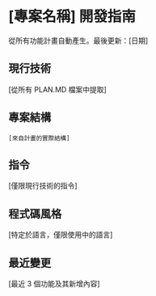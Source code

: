 # [專案名稱] 開發指南

從所有功能計畫自動產生。最後更新：[日期]

## 現行技術
[從所有 PLAN.MD 檔案中提取]

## 專案結構
```
[來自計畫的實際結構]
```

## 指令
[僅限現行技術的指令]

## 程式碼風格
[特定於語言，僅限使用中的語言]

## 最近變更
[最近 3 個功能及其新增內容]

<!-- 手動新增開始 -->
<!-- 手動新增結束 -->
